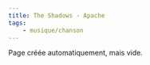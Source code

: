 ```yaml
---
title: The Shadows - Apache
tags:
    - musique/chanson
---
```


Page créée automatiquement, mais vide.
